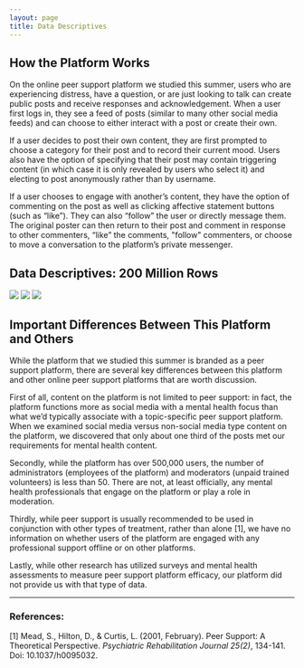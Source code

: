 ```yaml
---
layout: page
title: Data Descriptives
---
```


## How the Platform Works

On the online peer support platform we studied this summer, users who are experiencing distress, have a question, or are just looking to talk can create public posts and receive responses and acknowledgement. When a user first logs in, they see a feed of posts (similar to many other social media feeds) and can choose to either interact with a post or create their own.

If a user decides to post their own content, they are first prompted to choose a category for their post and to record their current mood. Users also have the option of specifying that their post may contain triggering content (in which case it is only revealed by users who select it) and electing to post anonymously rather than by username.

If a user chooses to engage with another’s content, they have the option of commenting on the post as well as clicking affective statement buttons (such as “like”). They can also “follow” the user or directly message them. The original poster can then return to their post and comment in response to other commenters, “like” the comments, "follow" commenters, or choose to move a conversation to the platform’s private messenger.

## Data Descriptives: 200 Million Rows

<img src="{{ site.url }}{{ site.baseurl }}/assets/img/UpdatedInfographic.PNG">
<img src="{{ site.url }}{{ site.baseurl }}/assets/img/Website_PostsPerWeek_New.png">
<img src="{{ site.url }}{{ site.baseurl }}/assets/img/MoodDistribution.PNG">

## Important Differences Between This Platform and Others

While the platform that we studied this summer is branded as a peer support platform, there are several key differences between this platform and other online peer support platforms that are worth discussion.

First of all, content on the platform is not limited to peer support: in fact, the platform functions more as social media with a mental health focus than what we’d typically associate with a topic-specific peer support platform. When we examined social media versus non-social media type content on the platform, we discovered that only about one third of the posts met our requirements for mental health content.

Secondly, while the platform has over 500,000 users, the number of administrators (employees of the platform) and moderators (unpaid trained volunteers) is less than 50. There are not, at least officially, any mental health professionals that engage on the platform or play a role in moderation.

Thirdly, while peer support is usually recommended to be used in conjunction with other types of treatment, rather than alone [1], we have no information on whether users of the platform are engaged with any professional support offline or on other platforms.

Lastly, while other research has utilized surveys and mental health assessments to measure peer support platform efficacy, our platform did not provide us with that type of data.

--------------------------------------------

### References:

[1] Mead, S., Hilton, D., & Curtis, L. (2001, February). Peer Support: A Theoretical Perspective. *Psychiatric Rehabilitation Journal 25(2)*, 134-141. Doi: 10.1037/h0095032.

